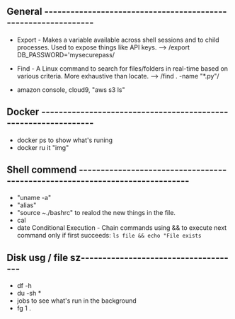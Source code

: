 ## General --------------------------------------------------------------

* Export - Makes a variable available across shell sessions and to child processes. Used to expose things like API keys.
--> /export DB_PASSWORD='mysecurepass/

* Find - A Linux command to search for files/folders in real-time based on various criteria. More exhaustive than locate.
--> /find . -name "*.py"/

* amazon console, cloud9, "aws s3 ls"


## Docker ---------------------------------------------------------------

* docker ps to show what's runing
* docker ru it "img" 


## Shell commend ----------------------------------------------------------------------------
* "uname -a"
* "alias"
* "source ~./bashrc" to realod the new things in the file.
* cal
* date
Conditional Execution - Chain commands using && to execute next command only if first succeeds: `ls file && echo "File exists`


## Disk usg / file sz-------------------------------------

* df -h 
* du -sh *
* jobs to see what's run in the background
* fg 1 .

